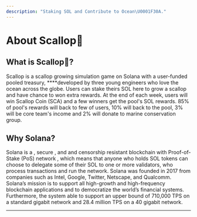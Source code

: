 ```yaml
---
description: "Staking SOL and Contribute to Ocean\U0001F30A."
---
```


# About Scallop🦪

## **What is Scallop**🦪**?**

Scallop is a scallop growing simulation game on Solana with a user-funded pooled treasury, ****developed by three young engineers who love the ocean across the globe. Users can stake theirs SOL here to grow a scallop and have chance to won extra rewards. At the end of each week,  users will win Scallop Coin \(SCA\) and a few winners get the pool's SOL rewards. 85% of pool's rewards will back to few of users, 10% will back to the pool, 3% will be core team's income and 2% will donate to marine conservation group.

## **Why Solana?**

Solana is a , secure , and and censorship resistant blockchain with Proof-of-Stake \(PoS\) network , which means that anyone who holds SOL tokens can choose to delegate some of their SOL to one or more validators, who process transactions and run the network. Solana was founded in 2017 from companies such as Intel, Google, Twitter, Netscape, and Qualcomm. Solana’s mission is to support all high-growth and high-frequency blockchain applications and to democratize the world’s financial systems. Furthermore, the system able to support an upper bound of 710,000 TPS on a standard gigabit network and 28.4 million TPS on a 40 gigabit network.  
****  
  


